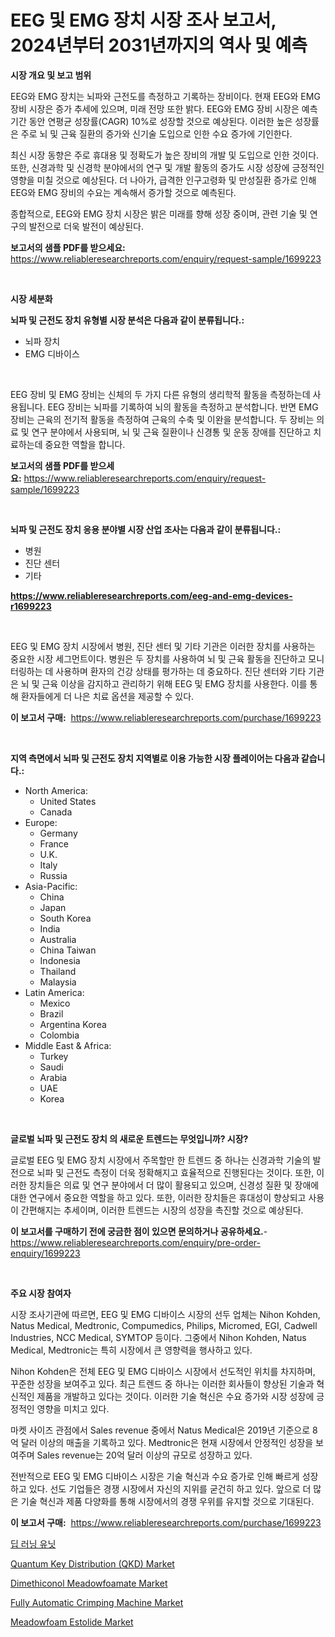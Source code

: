 <p><h1>EEG 및 EMG 장치 시장 조사 보고서, 2024년부터 2031년까지의 역사 및 예측</h1></p><p><strong>시장 개요 및 보고 범위</strong></p>
<p><p>EEG와 EMG 장치는 뇌파와 근전도를 측정하고 기록하는 장비이다. 현재 EEG와 EMG 장비 시장은 증가 추세에 있으며, 미래 전망 또한 밝다. EEG와 EMG 장비 시장은 예측 기간 동안 연평균 성장률(CAGR) 10%로 성장할 것으로 예상된다. 이러한 높은 성장률은 주로 뇌 및 근육 질환의 증가와 신기술 도입으로 인한 수요 증가에 기인한다.</p><p>최신 시장 동향은 주로 휴대용 및 정확도가 높은 장비의 개발 및 도입으로 인한 것이다. 또한, 신경과학 및 신경학 분야에서의 연구 및 개발 활동의 증가도 시장 성장에 긍정적인 영향을 미칠 것으로 예상된다. 더 나아가, 급격한 인구고령화 및 만성질환 증가로 인해 EEG와 EMG 장비의 수요는 계속해서 증가할 것으로 예측된다.</p><p>종합적으로, EEG와 EMG 장치 시장은 밝은 미래를 향해 성장 중이며, 관련 기술 및 연구의 발전으로 더욱 발전이 예상된다.</p></p>
<p><strong>보고서의 샘플 PDF를 받으세요:</strong> <a href="https://www.reliableresearchreports.com/enquiry/request-sample/1699223">https://www.reliableresearchreports.com/enquiry/request-sample/1699223</a></p>
<p>&nbsp;</p>
<p><strong>시장 세분화</strong></p>
<p><strong>뇌파 및 근전도 장치 유형별 시장 분석은 다음과 같이 분류됩니다.:</strong></p>
<p><ul><li>뇌파 장치</li><li>EMG 디바이스</li></ul></p>
<p>&nbsp;</p>
<p><p>EEG 장비 및 EMG 장비는 신체의 두 가지 다른 유형의 생리학적 활동을 측정하는데 사용됩니다. EEG 장비는 뇌파를 기록하여 뇌의 활동을 측정하고 분석합니다. 반면 EMG 장비는 근육의 전기적 활동을 측정하여 근육의 수축 및 이완을 분석합니다. 두 장비는 의료 및 연구 분야에서 사용되며, 뇌 및 근육 질환이나 신경통 및 운동 장애를 진단하고 치료하는데 중요한 역할을 합니다.</p></p>
<p><strong>보고서의 샘플 PDF를 받으세요:</strong>&nbsp;<a href="https://www.reliableresearchreports.com/enquiry/request-sample/1699223">https://www.reliableresearchreports.com/enquiry/request-sample/1699223</a></p>
<p>&nbsp;</p>
<p><strong> 뇌파 및 근전도 장치 응용 분야별 시장 산업 조사는 다음과 같이 분류됩니다.:</strong></p>
<p><ul><li>병원</li><li>진단 센터</li><li>기타</li></ul></p>
<p><strong><a href="https://www.reliableresearchreports.com/eeg-and-emg-devices-r1699223">https://www.reliableresearchreports.com/eeg-and-emg-devices-r1699223</a></strong></p>
<p>&nbsp;</p>
<p><p>EEG 및 EMG 장치 시장에서 병원, 진단 센터 및 기타 기관은 이러한 장치를 사용하는 중요한 시장 세그먼트이다. 병원은 두 장치를 사용하여 뇌 및 근육 활동을 진단하고 모니터링하는 데 사용하며 환자의 건강 상태를 평가하는 데 중요하다. 진단 센터와 기타 기관은 뇌 및 근육 이상을 감지하고 관리하기 위해 EEG 및 EMG 장치를 사용한다. 이를 통해 환자들에게 더 나은 치료 옵션을 제공할 수 있다.</p></p>
<p><strong>이 보고서 구매:</strong>&nbsp; <a href="https://www.reliableresearchreports.com/purchase/1699223">https://www.reliableresearchreports.com/purchase/1699223</a></p>
<p>&nbsp;</p>
<p><strong>지역 측면에서 뇌파 및 근전도 장치 지역별로 이용 가능한 시장 플레이어는 다음과 같습니다.:</strong></p>
<p><ul>
    <li>
        North America:
        <ul>
            <li>United States</li>
            <li>Canada</li>
        </ul>
    </li>
    <li>
        Europe:
        <ul>
            <li>Germany</li>
            <li>France</li>
            <li>U.K.</li>
            <li>Italy</li>
            <li>Russia</li>
        </ul>
    </li>
    <li>
        Asia-Pacific:
        <ul>
            <li>China</li>
            <li>Japan</li>
            <li>South Korea</li>
            <li>India</li>
            <li>Australia</li>
            <li>China Taiwan</li>
            <li>Indonesia</li>
            <li>Thailand</li>
            <li>Malaysia</li>
        </ul>
    </li>
    <li>
        Latin America:
        <ul>
            <li>Mexico</li>
            <li>Brazil</li>
            <li>Argentina Korea</li>
            <li>Colombia</li>
        </ul>
    </li>
    <li>
        Middle East & Africa:
        <ul>
            <li>Turkey</li>
            <li>Saudi</li>
            <li>Arabia</li>
            <li>UAE</li>
            <li>Korea</li>
        </ul>
    </li>
    </ul></p>
<p>&nbsp;</p>
<p><strong>글로벌 뇌파 및 근전도 장치 의 새로운 트렌드는 무엇입니까? 시장?</strong></p>
<p><p>글로벌 EEG 및 EMG 장치 시장에서 주목할만 한 트렌드 중 하나는 신경과학 기술의 발전으로 뇌파 및 근전도 측정이 더욱 정확해지고 효율적으로 진행된다는 것이다. 또한, 이러한 장치들은 의료 및 연구 분야에서 더 많이 활용되고 있으며, 신경성 질환 및 장애에 대한 연구에서 중요한 역할을 하고 있다. 또한, 이러한 장치들은 휴대성이 향상되고 사용이 간편해지는 추세이며, 이러한 트렌드는 시장의 성장을 촉진할 것으로 예상된다.</p></p>
<p><strong>이 보고서를 구매하기 전에 궁금한 점이 있으면 문의하거나 공유하세요.</strong>- <a href="https://www.reliableresearchreports.com/enquiry/pre-order-enquiry/1699223">https://www.reliableresearchreports.com/enquiry/pre-order-enquiry/1699223</a></p>
<p>&nbsp;</p>
<p><strong>주요 시장 참여자</strong></p>
<p><p>시장 조사기관에 따르면, EEG 및 EMG 디바이스 시장의 선두 업체는 Nihon Kohden, Natus Medical, Medtronic, Compumedics, Philips, Micromed, EGI, Cadwell Industries, NCC Medical, SYMTOP 등이다. 그중에서 Nihon Kohden, Natus Medical, Medtronic는 특히 시장에서 큰 영향력을 행사하고 있다.</p><p>Nihon Kohden은 전체 EEG 및 EMG 디바이스 시장에서 선도적인 위치를 차지하며, 꾸준한 성장을 보여주고 있다. 최근 트렌드 중 하나는 이러한 회사들이 향상된 기술과 혁신적인 제품을 개발하고 있다는 것이다. 이러한 기술 혁신은 수요 증가와 시장 성장에 긍정적인 영향을 미치고 있다.</p><p>마켓 사이즈 관점에서 Sales revenue 중에서 Natus Medical은 2019년 기준으로 8억 달러 이상의 매출을 기록하고 있다. Medtronic은 현재 시장에서 안정적인 성장을 보여주며 Sales revenue는 20억 달러 이상의 규모로 성장하고 있다.</p><p>전반적으로 EEG 및 EMG 디바이스 시장은 기술 혁신과 수요 증가로 인해 빠르게 성장하고 있다. 선도 기업들은 경쟁 시장에서 자신의 지위를 굳건히 하고 있다. 앞으로 더 많은 기술 혁신과 제품 다양화를 통해 시장에서의 경쟁 우위를 유지할 것으로 기대된다.</p></p>
<p><strong>이 보고서 구매:</strong>&nbsp;&nbsp;<a href="https://www.reliableresearchreports.com/purchase/1699223">https://www.reliableresearchreports.com/purchase/1699223</a></p>
<p><p><a href="https://github.com/mpodehpw07370073/Market-Research-Report-List-1/blob/main/279796839515.md">딥 러닝 유닛</a></p><p><a href="https://angry-finch-aaf.notion.site/Quantum-Key-Distribution-QKD-Market-Furnishes-Information-on-Market-Share-Market-Trends-and-Mark-e0a8f72a25d74bab87b6d9f62c7dee32">Quantum Key Distribution (QKD) Market</a></p><p><a href="https://issuu.com/reportprime-2/docs/dimethiconol-meadowfoamate-market-size-2030.pptx">Dimethiconol Meadowfoamate Market</a></p><p><a href="https://github.com/FassouRP/Market-Research-Report-List-4/blob/main/fully-automatic-crimping-machine-market.md">Fully Automatic Crimping Machine Market</a></p><p><a href="https://issuu.com/reportprime-2/docs/meadowfoam-estolide-market-size-2030.pptx">Meadowfoam Estolide Market</a></p></p>